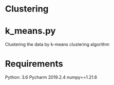 # Clustering

# k_means.py
Clustering the data by k-means clustering algorithm

# Requirements
Python: 3.6 
Pycharm 2019.2.4
numpy==1.21.6
